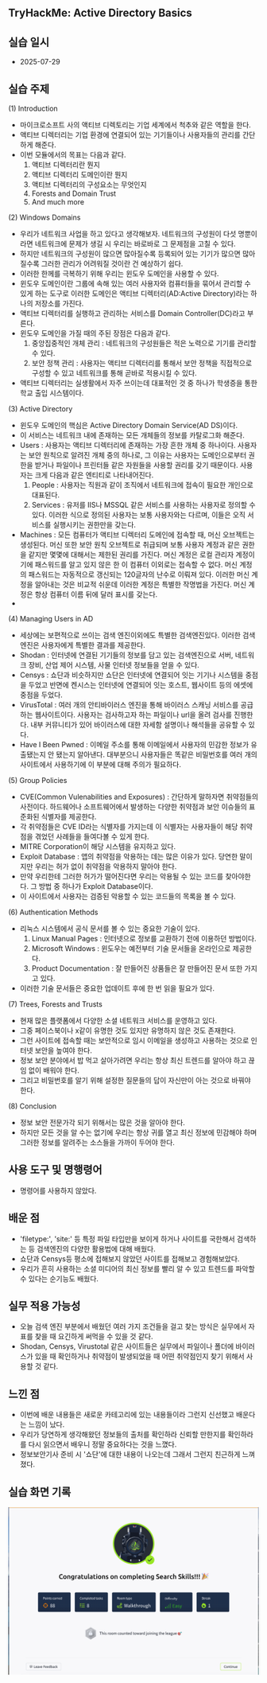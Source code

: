 ## TryHackMe: Active Directory Basics


## 실습 일시
 - 2025-07-29


## 실습 주제
(1) Introduction
 - 마이크로소프트 사의 액티브 디렉토리는 기업 세계에서 척추와 같은 역할을 한다.
 - 액티브 디렉터리는 기업 환경에 연결되어 있는 기기들이나 사용자들의 관리를 간단하게 해준다.
 - 이번 모듈에서의 목표는 다음과 같다.
   1) 액티브 디렉터리란 뭔지
   2) 액티브 디렉터리 도메인이란 뭔지
   3) 액티브 디렉터리의 구성요소는 무엇인지
   4) Forests and Domain Trust
   5) And much more
  
(2) Windows Domains
 - 우리가 네트워크 사업을 하고 있다고 생각해보자. 네트워크의 구성원이 다섯 명뿐이라면 네트워크에 문제가 생길 시 우리는 바로바로 그 문제점을 고칠 수 있다.
 - 하지만 네트워크의 구성원이 많으면 많아질수록 등록되어 있는 기기가 많으면 많아질수록 그러한 관리가 어려워질 것이란 건 예상하기 쉽다.
 - 이러한 한께를 극복하기 위해 우리는 윈도우 도메인을 사용할 수 있다.
 - 윈도우 도메인이란 그룹에 속해 있는 여러 사용자와 컴퓨터들을 묶어서 관리할 수 있게 하는 도구로 이러한 도메인은 액티브 디렉터리(AD:Active Directory)라는 하나의 저장소를 가진다.
 - 액티브 디렉터리를 실행하고 관리하는 서비스를 Domain Controller(DC)라고 부른다.
 - 윈도우 도메인을 가질 때의 주된 장점은 다음과 같다.
   1) 중앙집중적인 개체 관리 : 네트워크의 구성원들은 적은 노력으로 기기를 관리할 수 있다.
   2) 보안 정책 관리 : 사용자는 액티브 디렉터리를 통해서 보안 정책을 직접적으로 구성할 수 있고 네트워크를 통해 곧바로 적용시킬 수 있다.
 - 액티브 디렉터리는 실생활에서 자주 쓰이는데 대표적인 것 중 하나가 학생증을 통한 학교 출입 시스템이다.

(3) Active Directory
 - 윈도우 도메인의 핵심은 Active Directory Domain Service(AD DS)이다.
 - 이 서비스는 네트워크 내에 존재하는 모든 개체들의 정보를 카탈로그화 해준다.
 - Users : 사용자는 액티브 디렉터리에 존재하는 가장 흔한 개체 중 하나이다. 사용자는 보안 원칙으로 알려진 개체 중의 하나로, 그 이유는 사용자는 도메인으로부터 권한을 받거나 파일이나 프린터들 같은 자원들을 사용할 권리를 갖기 때문이다. 사용자는 크게 다음과 같은 엔티티로 나타내어진다.
   1) People : 사용자는 직원과 같이 조직에서 네트워크에 접속이 필요한 개인으로 대표된다.
   2) Services : 유저를 IIS나 MSSQL 같은 서비스를 사용하는 사용자로 정의할 수 있다. 이러한 식으로 정의된 사용자는 보통 사용자와는 다르며, 이들은 오직 서비스를 실행시키는 권한만을 갖는다.
 - Machines : 모든 컴퓨터가 액티브 디렉터리 도메인에 접속할 때, 머신 오브젝트는 생성된다. 머신 또한 보안 원칙 오브젝트로 취급되며 보통 사용자 계정과 같은 권한을 같지만 몇몇에 대해서는 제한된 권리를 가진다. 머신 계정은 로컬 관리자 계정이기에 패스워드를 알고 있지 않은 한 이 컴퓨터 이외로는 접속할 수 없다. 머신 계정의 패스워드는 자동적으로 갱신되는 120글자의 난수로 이뤄져 있다. 이러한 머신 계정을 알아내는 것은 비교적 쉬운데 이러한 계정은 특별한 작명법을 가진다. 머신 계정은 항상 컴퓨터 이름 뒤에 달러 표시를 갖는다. 
 - 

(4) Managing Users in AD
 - 세상에는 보편적으로 쓰이는 검색 엔진이외에도 특별한 검색엔진있다. 이러한 검색엔진은 사용자에게 특별한 결과를 제공한다.
 - Shodan : 인터넷에 연결된 기기들의 정보를 담고 있는 검색엔진으로 서버, 네트워크 장비, 산업 제어 시스템, 사물 인터넷 정보들을 얻을 수 있다.
 - Censys : 쇼단과 비슷하지만 쇼단은 인터넷에 연결되어 잇는 기기나 시스템을 중점을 두었고 반면에 켄시스는 인터넷에 연결되어 잇는 호스트, 웹사이트 등의 에셋에 중점을 두었다.
 - VirusTotal : 여러 개의 안티바이러스 엔진을 통해 바이러스 스캐닝 서비스를 공급하는 웹사이트이다. 사용자는 검사하고자 하는 파일이나 url을 올려 검사를 진행한다. 내부 커뮤니티가 있어 바이러스에 대한 자세함 설명이나 해석들을 공유할 수 있다.
 - Have I Been Pwned : 이메일 주소를 통해 이메일에서 사용자의 민감한 정보가 유출됐는지 안 됐는지 알아낸다. 대부분으니 사용자들은 똑같은 비밀번호를 여러 개의 사이트에서 사용하기에 이 부분에 대해 주의가 필요하다.
   
(5) Group Policies
 - CVE(Common Vulenabilities and Exposures) : 간단하게 말하자면 취약점들의 사전이다. 하드웨어나 소프트웨어에서 발생하는 다양한 취약점과 보안 이슈들의 표준화된 식별자를 제공한다.
 - 각 취약점들은 CVE ID라는 식별자를 가지는데 이 식별자는 사용자들이 해당 취약점을 겪었던 사례들을 들여다볼 수 있게 한다.
 - MITRE Corporation이 해당 시스템을 유지하고 있다.
 - Exploit Database : 앱의 취약점을 악용하는 데는 많은 이유가 있다. 당연한 말이지만 우리는 허가 없이 취약점을 악용하지 말아야 한다.
 - 만약 우리한테 그러한 허가가 떨어진다면 우리는 악용될 수 있는 코드를 찾아야한다. 그 방법 중 하나가 Exploit Database이다.
 - 이 사이트에서 사용자는 검증된 악용할 수 있는 코드들의 목록을 볼 수 있다.
   
(6) Authentication Methods
 - 리눅스 시스템에서 공식 문서를 볼 수 있는 중요한 기술이 있다.
   1) Linux Manual Pages : 인터넷으로 정보를 교환하기 전에 이용하던 방법이다.
   2) Microsoft Windows : 윈도우는 예전부터 기술 문서들을 온라인으로 제공한다.
   3) Product Documentation : 잘 만들어진 상품들은 잘 만들어진 문서 또한 가지고 있다.
 - 이러한 기술 문서들은 중요한 업데이트 후에 한 번 읽을 필요가 있다. 
 
(7) Trees, Forests and Trusts
 - 현재 많은 플랫폼에서 다양한 소셜 네트워크 서비스를 운영하고 있다.
 - 그중 페이스북이나 x같이 유명한 것도 있지만 유명하지 않은 것도 존재한다.
 - 그런 사이트에 접속할 때는 보안적으로 임시 이메일을 생성하고 사용하는 것으로 인터넷 보안을 높여야 한다.
 - 정보 보안 분야에서 밥 먹고 살아가려면 우리는 항상 최신 트렌드를 알아야 하고 끊임 없이 배워야 한다.
 - 그리고 비밀번호를 알기 위해 설정한 질문들의 답이 자신만이 아는 것으로 바꿔야 한다. 
   
(8) Conclusion
 - 정보 보안 전문가각 되기 위해서는 많은 것을 알아야 한다.
 - 하지만 모든 것을 알 수는 없기에 우리는 항상 귀를 열고 최신 정보에 민감해야 하며 그러한 정보를 알려주는 소스들을 가까이 두어야 한다.
   

## 사용 도구 및 명행령어   
 - 명령어를 사용하지 않았다. 
   


## 배운 점
 - 'filetype:', 'site:' 등 특정 파일 타입만을 보이게 하거나 사이트를 국한해서 검색하는 등 검색엔진의 다양한 활용법에 대해 배웠다.
 - 쇼단과 Censys등 평소에 접해보지 않았던 사이트를 접해보고 경험해보았다.
 - 우리가 흔히 사용하는 소셜 미디어의 최신 정보를 빨리 알 수 있고 트렌드를 파악할 수 있다는 순기능도 배웠다.


## 실무 적용 가능성
 - 오늘 검색 엔진 부분에서 배웠던 여러 가지 조건들을 걸고 찾는 방식은 실무에서 자표를 찾을 때 요긴하게 써먹을 수 있을 것 같다.
 - Shodan, Censys, Virustotal 같은 사이트들은 실무에서 파일이나 폴더에 바이러스가 있을 때 확인하거나 취약점이 발생되었을 때 어떤 취약점인지 찾기 위해서 사용할 것 같다.


## 느낀 점
 - 이번에 배운 내용들은 새로운 카테고리에 있는 내용들이라 그런지 신선했고 배운다는 느낌이 났다.
 - 우리가 당연하게 생각해왔던 정보들의 출처를 확인하라 신뢰할 만한지를 확인하라 를 다시 읽으면서 배우니 정말 중요하다는 것을 느꼈다.
 - 정보보안기사 준비 시 '쇼단'에 대한 내용이 나오는데 그래서 그런지 친근하게 느껴졌다.
   
## 실습 화면 기록
![실습 결과](images/Search_Skills.png)
